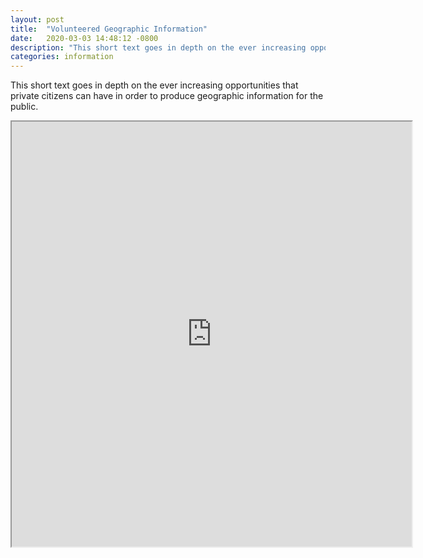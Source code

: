 ```yaml
---
layout: post
title:  "Volunteered Geographic Information"
date:   2020-03-03 14:48:12 -0800
description: "This short text goes in depth on the ever increasing opportunities that private citizens can have in order to produce geographic information for the public."
categories: information
---
```

This short text goes in depth on the ever increasing opportunities that private citizens can have in order to produce geographic information for the public.

<iframe src="https://drive.google.com/file/d/1aj91Q59sl1dGk8ioUkP_U1T0XML1Qz4T/preview" width="640" height="680"></iframe>
